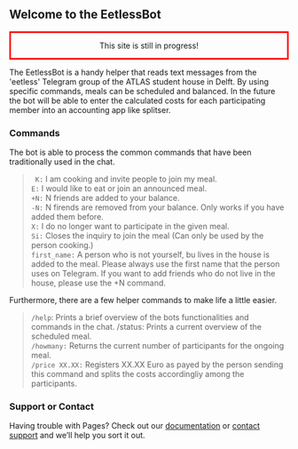 ## Welcome to the EetlessBot 

<center style="border:3px; border-style:solid; border-color:#FF0000; padding: 1em;”text-align: center; ”font-size: 125%;”">
This site is still in progress!
</center>

The EetlessBot is a handy helper that reads text messages from the 'eetless' Telegram group of the ATLAS student house in Delft. By using specific commands, meals can be scheduled and balanced. In the future the bot will be able to enter the calculated costs for each participating member into an accounting app like splitser. 

### Commands

The bot is able to process the common commands that have been traditionally used in the chat. 

<blockquote>
<code> K:</code>  I am cooking and invite people to join my meal.<br>
<code>E:</code>  I would like to eat or join an announced meal.<br>
<code>+N:</code>  N friends are added to your balance.<br>
<code>-N:</code>  N firends are removed from your balance. Only works if you have added them before.<br>
<code>X:</code>  I do no longer want to participate in the given meal.<br>
<code>Si:</code>  Closes the inquiry to join the meal (Can only be used by the person cooking.)<br>
<code>first_name:</code>  A person who is not yourself, bu lives in the house is added to the meal. Please always use the first name that the person uses on Telegram. If you want to add friends who do not live in the house, please use the +N command. <br>
</blockquote>

Furthermore, there are a few helper commands to make life a little easier.
<blockquote>
<code>/help</code>: Prints a brief overview of the bots functionalities and commands in the chat.
/status: Prints a current overview of the scheduled meal.<br>
<code>/howmany:</code>  Returns the current number of participants for the ongoing meal.<br>
<code>/price XX.XX:</code> Registers XX.XX Euro as payed by the person sending this command and splits the costs accordingliy among the participants.<br>
</blockquote>

### Support or Contact

Having trouble with Pages? Check out our [documentation](https://docs.github.com/categories/github-pages-basics/) or [contact support](https://support.github.com/contact) and we’ll help you sort it out.
